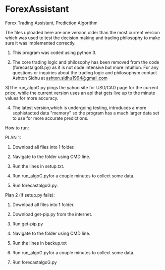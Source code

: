 # ForexAssistant
Forex Trading Assistant, Prediction Algorithm

The files uploaded here are one version older than the most current version which was used to test the decision making and trading philosophy to make sure it was implemented correctly.

1) This program was coded using python 3.

2) The core trading logic and philosophy has been removed from the code (forecastalgoG.py) as it is not code intensive but more intuition. For any questions or inquiries about the trading logic and philosophym contact Ashton Sidhu at ashton.sidhu1994@gmail.com

3)The run_algoG.py pings the yahoo site for USD/CAD page for the current price, while the current version uses an api that gets live up to the minute values for more accuracy.

4) The latest version,which is undergoing testing, introduces a more sophistacted data "memory" so the program has a much larger data set to use for more accurate predictions.

How to run:

PLAN 1:

  1) Download all files into 1 folder.
  
  2) Navigate to the folder using CMD line.
  
  3) Run the lines in setup.txt.
  
  4) Run run_algoG.pyfor a couple minutes to collect some data.
  
  5) Run forecastalgoG.py.
  
Plan 2 (if setup.py fails):

  1) Download all files into 1 folder.
  
  2) Download get-pip.py from the internet.
  
  3) Run get-pip.py
  
  4) Navigate to the folder using CMD line.
  
  5) Run the lines in backup.txt
  
  6) Run run_algoG.pyfor a couple minutes to collect some data.
  
  7) Run forecastalgoG.py
